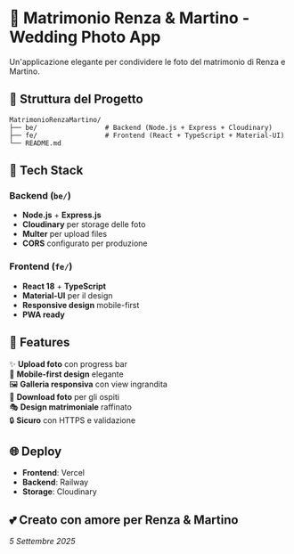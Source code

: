 # 💒 Matrimonio Renza & Martino - Wedding Photo App

Un'applicazione elegante per condividere le foto del matrimonio di Renza e Martino.

## 📁 Struttura del Progetto

```
MatrimonioRenzaMartino/
├── be/                 # Backend (Node.js + Express + Cloudinary)
├── fe/                 # Frontend (React + TypeScript + Material-UI)
└── README.md
```

## 🚀 Tech Stack

### Backend (`be/`)
- **Node.js** + **Express.js**
- **Cloudinary** per storage delle foto
- **Multer** per upload files
- **CORS** configurato per produzione

### Frontend (`fe/`)
- **React 18** + **TypeScript**
- **Material-UI** per il design
- **Responsive design** mobile-first
- **PWA ready**

## 🎨 Features

✨ **Upload foto** con progress bar  
📱 **Mobile-first design** elegante  
🖼️ **Galleria responsiva** con view ingrandita  
💾 **Download foto** per gli ospiti  
🎭 **Design matrimoniale** raffinato  
🔒 **Sicuro** con HTTPS e validazione  

## 🌐 Deploy

- **Frontend**: Vercel
- **Backend**: Railway
- **Storage**: Cloudinary

## 💕 Creato con amore per Renza & Martino

*5 Settembre 2025*
